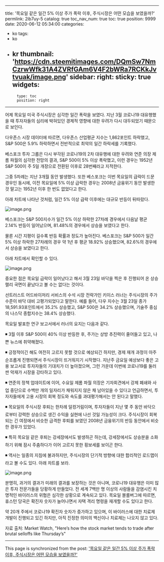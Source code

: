 
---
title: '목요일 같은 일간 5% 이상 주가 폭락 이후, 주식시장은 어떤 모습을 보였을까?'
permlink: 2ib7uy-5
catalog: true
toc_nav_num: true
toc: true
position: 9999
date: 2020-06-12 05:34:00
categories:
- ko
tags:
- ko
- kr
thumbnail: 'https://cdn.steemitimages.com/DQmSw7NmCzrwWfk31A4ZVRfGAm6V4F2bWRa7RCKkJvtvuak/image.png'
sidebar:
    right:
        sticky: true
widgets:
    -
        type: toc
        position: right
---


어제 목요일 미국 주식시장은 심각한 일간 폭락을 보였다. 지난 3월 코로나19 대유행했을 때 투자자들의 심리에 박혀있던 경제적 영향에 대한 우려가 다시 대두되었기 때문으로 보인다.


다우존스 시장 데이터에 따르면, 다우존스 산업평균 지수는 1,862포인트 하락했고, S&P 500은 5.9% 하락하면서 전반적으로 최악의 일간 하락세를 기록했다.


베스포크 투자 그룹은 다시 부각된 코로나19의 2차 대유행에 대한 우려와 연준 의장 제롬 파월의 심각한 전망의 결과, S&P 500이 5% 이상 폭락했고, 이런 경우는 1952년 S&P 500이 주 5일 개장으로 전환된 이후로 28번째라고 지적한다.


그중 5차례는 지난 3개월 동안 발생했다. 또한 베스포크는 이번 목요일의 급락이 드문 경우인 동시에, 이전 목요일에 5% 이상 급락한 경우는 2008년 금융위기 동안 발생한 것 말고는 1952년 이후 한 번도 없었다고 한다.


아래 차트에 나타난 것처럼, 일간 5% 이상 급락 이후에는 대규모 반등이 뒤따랐다.



![image.png](https://cdn.steemitimages.com/DQmSw7NmCzrwWfk31A4ZVRfGAm6V4F2bWRa7RCKkJvtvuak/image.png)



베스포크는 S&P 500지수가 일간 5% 이상 하락한 27차례 경우에서 다음날 평균 2.14% 반등이 일어났으며, 81.48%의 경우에서 상승을 보였다고 한다.


물론 시간 지평이 길수록 반등 확률과 정도가 높아진다. 베스포크는 S&P 500가 일간 5% 이상 하락한 27차례의 경우 약 1년 후 평균 18.92% 상승했으며, 82.6%의 경우에서 상승을 보였다고 한다.


아래 차트에서 확인할 수 있다.



![image.png](https://cdn.steemitimages.com/DQmQ6wLj7Pu8ED75jZibZE57YfFMQ2BpkPmh1Zoijuc886G/image.png)



중요한 점은 목요일 급락이 일어났다고 해서 3월 23일 바닥을 찍은 후 진행되어 온 상승 랠리 국면이 끝났다고 볼 수는 없다는 것이다.


선트러스트 어드바이저리 서비스의 수석 시장 전략가인 키이스 러너는 주식시장의 주가 수준이 바닥 대비 고평가되었다고 말한다. 예를 들어, 다우 지수는 3월 23일 종가 18,591.93포인트에서 35.2% 상승했고, S&P 500은 34.2% 상승했으며, 기술주 중심의 나스닥 종합지수는 38.4% 상승했다.


목요일 발표한 연구 보고서에서 러너의 요지는 다음과 같다.


◾ 3월 이후 S&P 500이 40% 이상 반등한 후, 주가는 상방 추진력이 줄어들고 있고, 나쁜 뉴스에 취약해졌다.


◾ 긍정적이긴 해도 여전히 고르지 못할 것으로 예상되긴 하지만, 경제 재개 과정이 아주 순조롭게 진행되면서 주식시장이 뜨거워지기 시작했다. 지난주 금요일 예상보다 좋은 고용 보고서로 투자자들의 기대치가 더 높아졌으며, 그런 가운데 이번에 코로나19를 둘러싼 악재가 시장을 강타하고 있다.


◾ 연준의 정책 업데이트에 이어, 수요일 제롬 파월 의장은 기자회견에서 강제 폐쇄와 사업 중단으로 수백만 개의 일자리가 채워지지 않은 채 남아있을 수 있다고 언급하면서, 투자자들에게 고용 시장의 회복 정도와 속도를 과대평가해서는 안 된다고 말했다.


◾ 목요일의 주식시장 후퇴는 한차례 덜컹거림이며, 투자자들이 지난 몇 주 동안 바닥으로부터 강력한 상승으로 생긴 수익을 실현에 나선 것일 가능성이 크다. 주식시장이 회복되는 긴 여정에서 비슷한 급격한 후퇴를 보였던 2008년 금융위기의 반등 동안에서 비슷한 경우가 있었다.


◾ 특히 목요일 같은 후퇴는 강세장에서도 발생하곤 하는데, 강세장에서도 상승분을 소화하기 위해 잠시 주춤하다가 이어 고르지 못한 횡보세를 보이곤 한다.


◾ 역사는 일종의 지침에 불과하지만, 주식시장의 단기적 방향에 대한 합리적인 로드맵이라고 볼 수도 있다. 아래 차트를 보라.



![image.png](https://cdn.steemitimages.com/DQmTSeM5M2CYGAiBZGNkKCGPVRLQ17gM7S9h5r6uhEBRc96/image.png)



분명히, 과거의 결과가 미래의 결과를 보장하는 것은 아니며, 코로나19 대유행은 이미 많은 투자 전문가들을 당황하게 만들었다. 전 세계 7백만 명 이상의 사람들을 감염시킨 치명적인 바이러스의 위협은 심각한 상황으로 계속되고 있다. 목요일 블룸버그에 따르면, 휴스턴 당국은 확진자 숫자가 늘어나면서 자택 격리 명령을 재개할 수도 있다고 한다.


약 20개 주에서 코로나19 확진자 숫자가 증가하고 있으며, 이 바이러스에 대한 치료제 개발이 진행되고 있긴 하지만, 아직 진정한 의미의 백신이나 치료제는 나오지 않고 있다.


자료 출처: Market Watch, "Here’s how the stock market tends to trade after brutal selloffs like Thursday’s"

- - -

This page is synchronized from the post: ['목요일 같은 일간 5% 이상 주가 폭락 이후, 주식시장은 어떤 모습을 보였을까?'](https://steemit.com/@pius.pius/2ib7uy-5)
